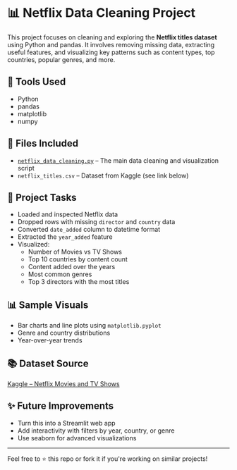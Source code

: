 # 📊 Netflix Data Cleaning Project

This project focuses on cleaning and exploring the **Netflix titles dataset** using Python and pandas. It involves removing missing data, extracting useful features, and visualizing key patterns such as content types, top countries, popular genres, and more.

## 🧰 Tools Used
- Python
- pandas
- matplotlib
- numpy

## 📁 Files Included
- [`netflix_data_cleaning.py`](netflix_data_cleaning.py) – The main data cleaning and visualization script
- `netflix_titles.csv` – Dataset from Kaggle (see link below)

## 📌 Project Tasks
- Loaded and inspected Netflix data
- Dropped rows with missing `director` and `country` data
- Converted `date_added` column to datetime format
- Extracted the `year_added` feature
- Visualized:
  - Number of Movies vs TV Shows
  - Top 10 countries by content count
  - Content added over the years
  - Most common genres
  - Top 3 directors with the most titles

## 📊 Sample Visuals
- Bar charts and line plots using `matplotlib.pyplot`
- Genre and country distributions
- Year-over-year trends

## 📚 Dataset Source
[Kaggle – Netflix Movies and TV Shows](https://www.kaggle.com/datasets/shivamb/netflix-shows)

## ✨ Future Improvements
- Turn this into a Streamlit web app
- Add interactivity with filters by year, country, or genre
- Use seaborn for advanced visualizations

---

Feel free to ⭐ this repo or fork it if you're working on similar projects!


